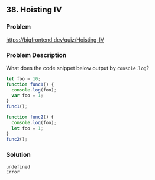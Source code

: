 ## 38. Hoisting IV

### Problem

https://bigfrontend.dev/quiz/Hoisting-IV

### Problem Description

What does the code snippet below output by `console.log`?

```js
let foo = 10;
function func1() {
  console.log(foo);
  var foo = 1;
}
func1();

function func2() {
  console.log(foo);
  let foo = 1;
}
func2();
```

### Solution

```
undefined
Error
```
